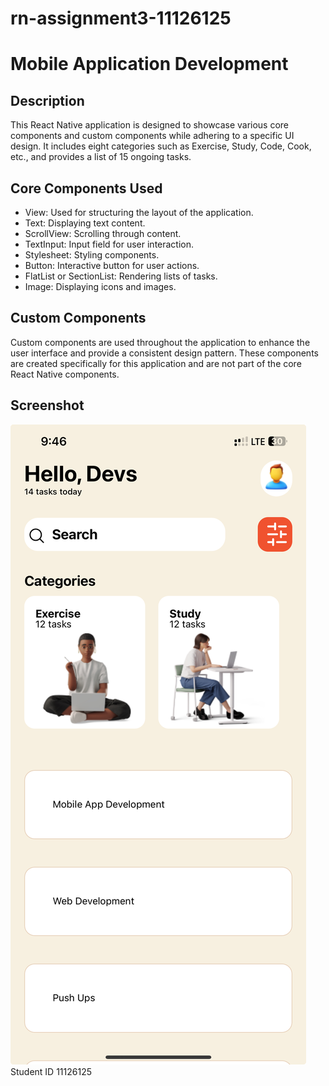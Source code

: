 # rn-assignment3-11126125
# Mobile Application Development 

## Description
This React Native application is designed to showcase various core components and custom components while adhering to a specific UI design. It includes eight categories such as Exercise, Study, Code, Cook, etc., and provides a list of 15 ongoing tasks.

## Core Components Used
- View: Used for structuring the layout of the application.
- Text: Displaying text content.
- ScrollView: Scrolling through content.
- TextInput: Input field for user interaction.
- Stylesheet: Styling components.
- Button: Interactive button for user actions.
- FlatList or SectionList: Rendering lists of tasks.
- Image: Displaying icons and images.

## Custom Components
Custom components are used throughout the application to enhance the user interface and provide a consistent design pattern. These components are created specifically for this application and are not part of the core React Native components.

## Screenshot
![Screenshot](assets/screenshot.jpg)
Student ID 11126125
